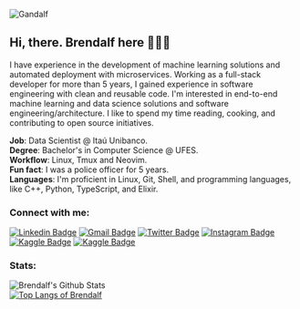 ![Gandalf](https://thumbs.gfycat.com/SelfreliantInfatuatedJumpingbean-max-1mb.gif)

## Hi, there. Brendalf here 🙋🏽‍♂️
I have experience in the development of machine learning solutions and automated deployment with microservices. Working as a full-stack developer for more than 5 years, I gained experience in software engineering with clean and reusable code.
I'm interested in end-to-end machine learning and data science solutions and software engineering/architecture. I like to spend my time reading, cooking, and contributing to open source initiatives.

**Job**: Data Scientist @ Itaú Unibanco.<br>
**Degree**: Bachelor's in Computer Science @ UFES.<br>
**Workflow**: Linux, Tmux and Neovim.<br>
**Fun fact**: I was a police officer for 5 years.<br>
**Languages**: I'm proficient in Linux, Git, Shell, and programming languages, like C++, Python, TypeScript, and Elixir.

### Connect with me:
[![Linkedin Badge](https://img.shields.io/badge/-obrendalf-0077B5?style=flat&logo=Linkedin&logoColor=white&link=https://linkedin.com/in/obrendalf/)](https://linkedin.com/in/obrendalf/)
[![Gmail Badge](https://img.shields.io/badge/-brenophp@gmail.com-D44638?style=flat&logo=Gmail&logoColor=white&link=mailto:brenophp@gmail.com)](mailto:brenophp@gmail.com)
[![Twitter Badge](https://img.shields.io/badge/-obrendalf-55ACEE?style=flat&logo=Twitter&logoColor=white&link=https://twitter.com/obrendalf)](https://twitter.com/obrendalf)
[![Instagram Badge](https://img.shields.io/badge/-obrendalf-DD2A7B?style=flat&logo=Instagram&logoColor=white&link=https://instagram.com/obrendalf)](https://instagram.com/obrendalf)
[![Kaggle Badge](https://img.shields.io/badge/-brendalf-55ACEE?style=flat&logo=Kaggle&logoColor=white&link=https://kaggle.com/brendalf)](https://kaggle.com/brendalf)
[![Kaggle Badge](https://img.shields.io/badge/-brendalf-444444?style=flat&logo=Medium&logoColor=white&link=https://medium.com/@brendalf)](https://medium.com/@brendalf)

### Stats:
![Brendalf's Github Stats](https://github-readme-stats.vercel.app/api?username=brendalf&show_icons=true)<br>
[![Top Langs of Brendalf](https://github-readme-stats.vercel.app/api/top-langs/?username=brendalf&layout=compact)](https://github.com/brendalf/github-readme-stats)
